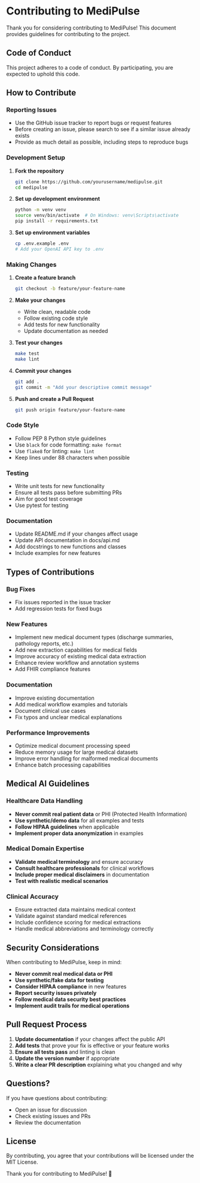 # Contributing to MediPulse

Thank you for considering contributing to MediPulse! This document provides guidelines for contributing to the project.

## Code of Conduct

This project adheres to a code of conduct. By participating, you are expected to uphold this code.

## How to Contribute

### Reporting Issues

- Use the GitHub issue tracker to report bugs or request features
- Before creating an issue, please search to see if a similar issue already exists
- Provide as much detail as possible, including steps to reproduce bugs

### Development Setup

1. **Fork the repository**
   ```bash
   git clone https://github.com/yourusername/medipulse.git
   cd medipulse
   ```

2. **Set up development environment**
   ```bash
   python -m venv venv
   source venv/bin/activate  # On Windows: venv\Scripts\activate
   pip install -r requirements.txt
   ```

3. **Set up environment variables**
   ```bash
   cp .env.example .env
   # Add your OpenAI API key to .env
   ```

### Making Changes

1. **Create a feature branch**
   ```bash
   git checkout -b feature/your-feature-name
   ```

2. **Make your changes**
   - Write clean, readable code
   - Follow existing code style
   - Add tests for new functionality
   - Update documentation as needed

3. **Test your changes**
   ```bash
   make test
   make lint
   ```

4. **Commit your changes**
   ```bash
   git add .
   git commit -m "Add your descriptive commit message"
   ```

5. **Push and create a Pull Request**
   ```bash
   git push origin feature/your-feature-name
   ```

### Code Style

- Follow PEP 8 Python style guidelines
- Use `black` for code formatting: `make format`
- Use `flake8` for linting: `make lint`
- Keep lines under 88 characters when possible

### Testing

- Write unit tests for new functionality
- Ensure all tests pass before submitting PRs
- Aim for good test coverage
- Use pytest for testing

### Documentation

- Update README.md if your changes affect usage
- Update API documentation in docs/api.md
- Add docstrings to new functions and classes
- Include examples for new features

## Types of Contributions

### Bug Fixes
- Fix issues reported in the issue tracker
- Add regression tests for fixed bugs

### New Features
- Implement new medical document types (discharge summaries, pathology reports, etc.)
- Add new extraction capabilities for medical fields
- Improve accuracy of existing medical data extraction
- Enhance review workflow and annotation systems
- Add FHIR compliance features

### Documentation
- Improve existing documentation
- Add medical workflow examples and tutorials
- Document clinical use cases
- Fix typos and unclear medical explanations

### Performance Improvements
- Optimize medical document processing speed
- Reduce memory usage for large medical datasets
- Improve error handling for malformed medical documents
- Enhance batch processing capabilities

## Medical AI Guidelines

### Healthcare Data Handling
- **Never commit real patient data** or PHI (Protected Health Information)
- **Use synthetic/demo data** for all examples and tests
- **Follow HIPAA guidelines** when applicable
- **Implement proper data anonymization** in examples

### Medical Domain Expertise
- **Validate medical terminology** and ensure accuracy
- **Consult healthcare professionals** for clinical workflows
- **Include proper medical disclaimers** in documentation
- **Test with realistic medical scenarios**

### Clinical Accuracy
- Ensure extracted data maintains medical context
- Validate against standard medical references
- Include confidence scoring for medical extractions
- Handle medical abbreviations and terminology correctly

## Security Considerations

When contributing to MediPulse, keep in mind:

- **Never commit real medical data or PHI**
- **Use synthetic/fake data for testing**
- **Consider HIPAA compliance** in new features
- **Report security issues privately**
- **Follow medical data security best practices**
- **Implement audit trails for medical operations**

## Pull Request Process

1. **Update documentation** if your changes affect the public API
2. **Add tests** that prove your fix is effective or your feature works
3. **Ensure all tests pass** and linting is clean
4. **Update the version number** if appropriate
5. **Write a clear PR description** explaining what you changed and why

## Questions?

If you have questions about contributing:
- Open an issue for discussion
- Check existing issues and PRs
- Review the documentation

## License

By contributing, you agree that your contributions will be licensed under the MIT License.

Thank you for contributing to MediPulse! 🏥
